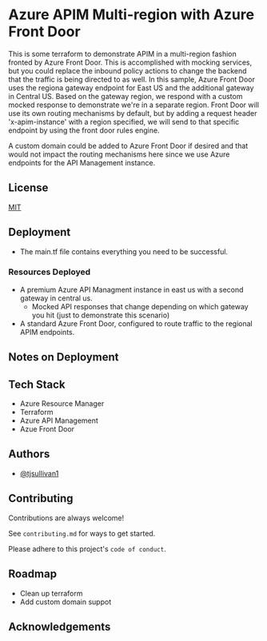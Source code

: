 # Azure APIM Multi-region with Azure Front Door

This is some terraform to demonstrate APIM in a multi-region fashion fronted by Azure Front Door. This is accomplished with mocking services, but you could replace the inbound policy actions to change the backend that the traffic is being directed to as well. In this sample, Azure Front Door uses the regiona gateway endpoint for East US and the additional gateway in Central US. Based on the gateway region, we respond with a custom mocked response to demonstrate we're in a separate region. Front Door will use its own routing mechanisms by default, but by adding a request header 'x-apim-instance' with a region specified, we will send to that specific endpoint by using the front door rules engine. 

A custom domain could be added to Azure Front Door if desired and that would not impact the routing mechanisms here since we use Azure endpoints for the API Management instance.

## License

[MIT](https://choosealicense.com/licenses/mit/)


## Deployment

- The main.tf file contains everything you need to be successful. 

### Resources Deployed

- A premium Azure API Managment instance in east us with a second gateway in central us.
  - Mocked API responses that change depending on which gateway you hit (just to demonstrate this scenario)
- A standard Azure Front Door, configured to route traffic to the regional APIM endpoints.

## Notes on Deployment

## Tech Stack

- Azure Resource Manager
- Terraform
- Azure API Management
- Azue Front Door

## Authors

- [@tjsullivan1](https://www.github.com/tjsullivan1)


## Contributing

Contributions are always welcome!

See `contributing.md` for ways to get started.

Please adhere to this project's `code of conduct`.


## Roadmap

- Clean up terraform
- Add custom domain suppot

## Acknowledgements